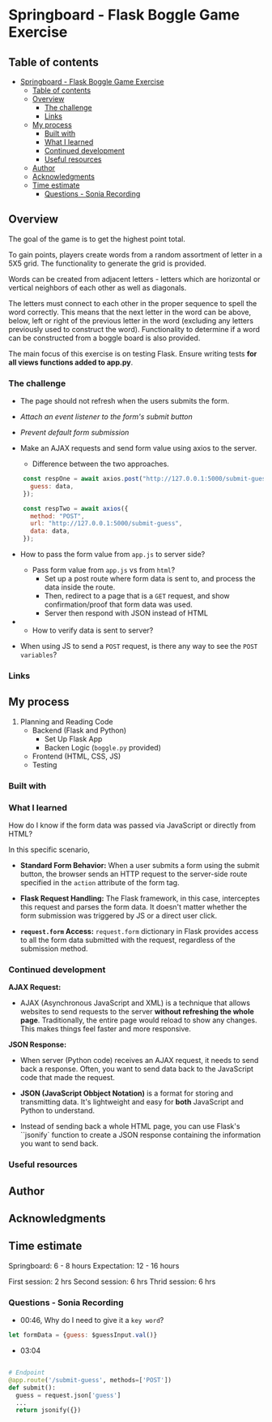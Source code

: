 # Springboard - Flask Boggle Game Exercise

## Table of contents

- [Springboard - Flask Boggle Game Exercise](#springboard---flask-boggle-game-exercise)
  - [Table of contents](#table-of-contents)
  - [Overview](#overview)
    - [The challenge](#the-challenge)
    - [Links](#links)
  - [My process](#my-process)
    - [Built with](#built-with)
    - [What I learned](#what-i-learned)
    - [Continued development](#continued-development)
    - [Useful resources](#useful-resources)
  - [Author](#author)
  - [Acknowledgments](#acknowledgments)
  - [Time estimate](#time-estimate)
    - [Questions - Sonia Recording](#questions---sonia-recording)

## Overview

The goal of the game is to get the highest point total. 

To gain points, players create words from a random assortment of letter in a 5X5 grid. The functionality to generate the grid is provided.  

Words can be created from adjacent letters - letters which are horizontal or vertical neighbors of each other as well as diagonals. 

The letters must connect to each other in the proper sequence to spell the word correctly. This means that the next letter in the word can be above, below, left or right of the previous letter in the word (excluding any letters previously used to construct the word). Functionality to determine if a word can be constructed from a boggle board is also provided. 

The main focus of this exercise is on testing Flask. Ensure writing tests **for all views functions added to app.py**.

### The challenge

-   The page should not refresh when the users submits the form.
  - *Attach an event listener to the form's submit button* 
  - *Prevent default form submission*

-   Make an AJAX requests and send form value using axios to the server. 
    -   Difference between the two approaches.
```js
    const respOne = await axios.post("http://127.0.0.1:5000/submit-guess", {
      guess: data,
    });
```
```js
    const respTwo = await axios({
      method: "POST",
      url: "http://127.0.0.1:5000/submit-guess",
      data: data,
    });
```

-   How to pass the form value from `app.js` to server side?
    -   Pass form value from `app.js` vs from `html`?
        -   Set up a post route where form data is sent to, and process the data inside the route.
        -   Then, redirect to a page that is a `GET` request, and show confirmation/proof that form data was used.
        -   Server then respond with JSON instead of HTML
- 
    -   How to verify data is sent to server?

-   When using JS to send a `POST` request, is there any way to see the `POST variables`?
  

### Links

## My process

1.  Planning and Reading Code
    -   Backend (Flask and Python)
        -   Set Up Flask App
        -   Backen Logic (`boggle.py` provided)
    -   Frontend (HTML, CSS, JS)
    -   Testing

### Built with

### What I learned

How do I know if the form data was passed via JavaScript or directly from HTML?

In this specific scenario, 

- **Standard Form Behavior:** When a user submits a form using the submit button, the browser sends an HTTP request to the server-side route specified in the `action` attribute of the form tag. 

- **Flask Request Handling:** The Flask framework, in this case, interceptes this request and parses the form data. It doesn't matter whether the form submission was triggered by JS or a direct user click. 

- **`request.form` Access:** `request.form` dictionary in Flask provides access to all the form data submitted with the request, regardless of the submission method. 

### Continued development

**AJAX Request:**

- AJAX (Asynchronous JavaScript and XML) is a technique that allows websites to send requests to the server **without refreshing the whole page**. Traditionally, the entire page would reload to show any changes. This makes things feel faster and more responsive. 

**JSON Response:**

- When server (Python code) receives an AJAX request, it needs to send back a response. Often, you want to send data back to the JavaScript code that made the request. 

- **JSON (JavaScript Obbject Notation)** is a format for storing and transmitting data. It's lightweight and easy for **both** JavaScript and Python to understand.

- Instead of sending back a whole HTML page, you can use Flask's ``jsonify` function to create a JSON response containing the information you want to send back. 

### Useful resources

## Author

## Acknowledgments

## Time estimate 

Springboard: 6 - 8 hours
Expectation: 12 - 16 hours

First session: 2 hrs 
Second session: 6 hrs
Thrid session: 6 hrs

### Questions - Sonia Recording 

- 00:46, Why do I need to give it a `key word`?
  
```js
let formData = {guess: $guessInput.val()}
```

- 03:04
  
```python

# Endpoint
@app.route('/submit-guess', methods=['POST'])
def submit():
  guess = request.json['guess']
  ...
  return jsonify({})

```